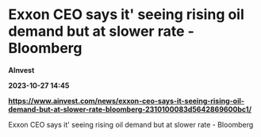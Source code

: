 # Exxon CEO says it' seeing rising oil demand but at slower rate - Bloomberg
**AInvest**

**2023-10-27 14:45**

**https://www.ainvest.com/news/exxon-ceo-says-it-seeing-rising-oil-demand-but-at-slower-rate-bloomberg-2310100083d5642869600bc1/**

Exxon CEO says it' seeing rising oil demand but at slower rate - Bloomberg
